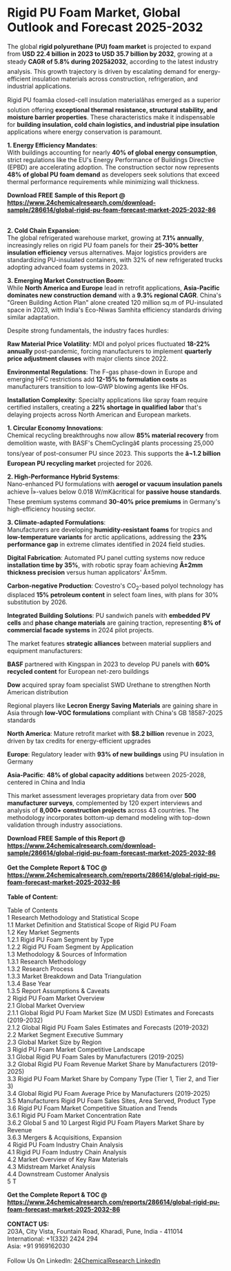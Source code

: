 <h1>Rigid PU Foam Market, Global Outlook and Forecast 2025-2032</h1><p>The global <strong>rigid polyurethane (PU) foam market</strong> is projected to expand from <strong>USD 22.4 billion in 2023 to USD 35.7 billion by 2032</strong>, growing at a steady <strong>CAGR of 5.8% during 2025â2032</strong>, according to the latest industry analysis. This growth trajectory is driven by escalating demand for energy-efficient insulation materials across construction, refrigeration, and industrial applications.</p><p>Rigid PU foamâa closed-cell insulation materialâhas emerged as a superior solution offering <strong>exceptional thermal resistance, structural stability, and moisture barrier properties</strong>. These characteristics make it indispensable for <strong>building insulation, cold chain logistics, and industrial pipe insulation</strong> applications where energy conservation is paramount.</p><p><strong>1. Energy Efficiency Mandates</strong>:<br>
With buildings accounting for nearly <strong>40% of global energy consumption</strong>, strict regulations like the EU's Energy Performance of Buildings Directive (EPBD) are accelerating adoption. The construction sector now represents <strong>48% of global PU foam demand</strong> as developers seek solutions that exceed thermal performance requirements while minimizing wall thickness.</p><div><b>Download FREE Sample of this Report @ 
            <a href="https://www.24chemicalresearch.com/download-sample/286614/global-rigid-pu-foam-forecast-market-2025-2032-86">
            https://www.24chemicalresearch.com/download-sample/286614/global-rigid-pu-foam-forecast-market-2025-2032-86</a></b></div><br><p><strong>2. Cold Chain Expansion</strong>:<br>
The global refrigerated warehouse market, growing at <strong>7.1% annually</strong>, increasingly relies on rigid PU foam panels for their <strong>25-30% better insulation efficiency</strong> versus alternatives. Major logistics providers are standardizing PU-insulated containers, with 32% of new refrigerated trucks adopting advanced foam systems in 2023.</p><p><strong>3. Emerging Market Construction Boom</strong>:<br>
While <strong>North America and Europe</strong> lead in retrofit applications, <strong>Asia-Pacific dominates new construction demand</strong> with a <strong>9.3% regional CAGR</strong>. China's "Green Building Action Plan" alone created 120 million sq.m of PU-insulated space in 2023, with India's Eco-Niwas Samhita efficiency standards driving similar adaptation.</p><p>Despite strong fundamentals, the industry faces hurdles:</p><p><strong>Raw Material Price Volatility</strong>: MDI and polyol prices fluctuated <strong>18-22% annually</strong> post-pandemic, forcing manufacturers to implement <strong>quarterly price adjustment clauses</strong> with major clients since 2022.</p><p><strong>Environmental Regulations</strong>: The F-gas phase-down in Europe and emerging HFC restrictions add <strong>12-15% to formulation costs</strong> as manufacturers transition to low-GWP blowing agents like HFOs.</p><p><strong>Installation Complexity</strong>: Specialty applications like spray foam require certified installers, creating a <strong>22% shortage in qualified labor</strong> that's delaying projects across North American and European markets.</p><p><strong>1. Circular Economy Innovations</strong>:<br>
Chemical recycling breakthroughs now allow <strong>85% material recovery</strong> from demolition waste, with BASF's ChemCyclingâ¢ plants processing 25,000 tons/year of post-consumer PU since 2023. This supports the <strong>â¬1.2 billion European PU recycling market</strong> projected for 2026.</p><p><strong>2. High-Performance Hybrid Systems</strong>:<br>
Nano-enhanced PU formulations with <strong>aerogel or vacuum insulation panels</strong> achieve Î»-values below 0.018 W/mKâcritical for <strong>passive house standards</strong>. These premium systems command <strong>30-40% price premiums</strong> in Germany's high-efficiency housing sector.</p><p><strong>3. Climate-adapted Formulations</strong>:<br>
Manufacturers are developing <strong>humidity-resistant foams</strong> for tropics and <strong>low-temperature variants</strong> for arctic applications, addressing the <strong>23% performance gap</strong> in extreme climates identified in 2024 field studies.</p><p><strong>Digital Fabrication</strong>: Automated PU panel cutting systems now reduce <strong>installation time by 35%</strong>, with robotic spray foam achieving <strong>Â±2mm thickness precision</strong> versus human applicators' Â±5mm.</p><p><strong>Carbon-negative Production</strong>: Covestro's CO<sub>2</sub>-based polyol technology has displaced <strong>15% petroleum content</strong> in select foam lines, with plans for 30% substitution by 2026.</p><p><strong>Integrated Building Solutions</strong>: PU sandwich panels with <strong>embedded PV cells</strong> and <strong>phase change materials</strong> are gaining traction, representing <strong>8% of commercial facade systems</strong> in 2024 pilot projects.</p><p>The market features <strong>strategic alliances</strong> between material suppliers and equipment manufacturers:</p><p><strong>BASF</strong> partnered with Kingspan in 2023 to develop PU panels with <strong>60% recycled content</strong> for European net-zero buildings</p><p><strong>Dow</strong> acquired spray foam specialist SWD Urethane to strengthen North American distribution</p><p>Regional players like <strong>Lecron Energy Saving Materials</strong> are gaining share in Asia through <strong>low-VOC formulations</strong> compliant with China's GB 18587-2025 standards</p><p><strong>North America</strong>: Mature retrofit market with <strong>$8.2 billion</strong> revenue in 2023, driven by tax credits for energy-efficient upgrades</p><p><strong>Europe</strong>: Regulatory leader with <strong>93% of new buildings</strong> using PU insulation in Germany</p><p><strong>Asia-Pacific</strong>: <strong>48% of global capacity additions</strong> between 2025-2028, centered in China and India</p><p>This market assessment leverages proprietary data from over <strong>500 manufacturer surveys</strong>, complemented by 120 expert interviews and analysis of <strong>8,000+ construction projects</strong> across 43 countries. The methodology incorporates bottom-up demand modeling with top-down validation through industry associations.</p><div><b>Download FREE Sample of this Report @ 
            <a href="https://www.24chemicalresearch.com/download-sample/286614/global-rigid-pu-foam-forecast-market-2025-2032-86">
            https://www.24chemicalresearch.com/download-sample/286614/global-rigid-pu-foam-forecast-market-2025-2032-86</a></b></div><br><div><b>Get the Complete Report & TOC @ 
            <a href="https://www.24chemicalresearch.com/reports/286614/global-rigid-pu-foam-forecast-market-2025-2032-86">
            https://www.24chemicalresearch.com/reports/286614/global-rigid-pu-foam-forecast-market-2025-2032-86</a></b></div><br>
            <b>Table of Content:</b><p>Table of Contents<br />
1 Research Methodology and Statistical Scope<br />
1.1 Market Definition and Statistical Scope of Rigid PU Foam<br />
1.2 Key Market Segments<br />
1.2.1 Rigid PU Foam Segment by Type<br />
1.2.2 Rigid PU Foam Segment by Application<br />
1.3 Methodology & Sources of Information<br />
1.3.1 Research Methodology<br />
1.3.2 Research Process<br />
1.3.3 Market Breakdown and Data Triangulation<br />
1.3.4 Base Year<br />
1.3.5 Report Assumptions & Caveats<br />
2 Rigid PU Foam Market Overview<br />
2.1 Global Market Overview<br />
2.1.1 Global Rigid PU Foam Market Size (M USD) Estimates and Forecasts (2019-2032)<br />
2.1.2 Global Rigid PU Foam Sales Estimates and Forecasts (2019-2032)<br />
2.2 Market Segment Executive Summary<br />
2.3 Global Market Size by Region<br />
3 Rigid PU Foam Market Competitive Landscape<br />
3.1 Global Rigid PU Foam Sales by Manufacturers (2019-2025)<br />
3.2 Global Rigid PU Foam Revenue Market Share by Manufacturers (2019-2025)<br />
3.3 Rigid PU Foam Market Share by Company Type (Tier 1, Tier 2, and Tier 3)<br />
3.4 Global Rigid PU Foam Average Price by Manufacturers (2019-2025)<br />
3.5 Manufacturers Rigid PU Foam Sales Sites, Area Served, Product Type<br />
3.6 Rigid PU Foam Market Competitive Situation and Trends<br />
3.6.1 Rigid PU Foam Market Concentration Rate<br />
3.6.2 Global 5 and 10 Largest Rigid PU Foam Players Market Share by Revenue<br />
3.6.3 Mergers & Acquisitions, Expansion<br />
4 Rigid PU Foam Industry Chain Analysis<br />
4.1 Rigid PU Foam Industry Chain Analysis<br />
4.2 Market Overview of Key Raw Materials<br />
4.3 Midstream Market Analysis<br />
4.4 Downstream Customer Analysis<br />
5 T</p><div><b>Get the Complete Report & TOC @ 
            <a href="https://www.24chemicalresearch.com/reports/286614/global-rigid-pu-foam-forecast-market-2025-2032-86">
            https://www.24chemicalresearch.com/reports/286614/global-rigid-pu-foam-forecast-market-2025-2032-86</a></b></div><br><b>CONTACT US:</b><br>
            203A, City Vista, Fountain Road, Kharadi, Pune, India - 411014<br>
            International: +1(332) 2424 294<br>
            Asia: +91 9169162030 <br><br>
            Follow Us On LinkedIn: <a href="https://www.linkedin.com/company/24chemicalresearch/">24ChemicalResearch LinkedIn</a>